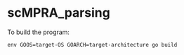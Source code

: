 # scMPRA_parsing

To build the program:

```
env GOOS=target-OS GOARCH=target-architecture go build
```
